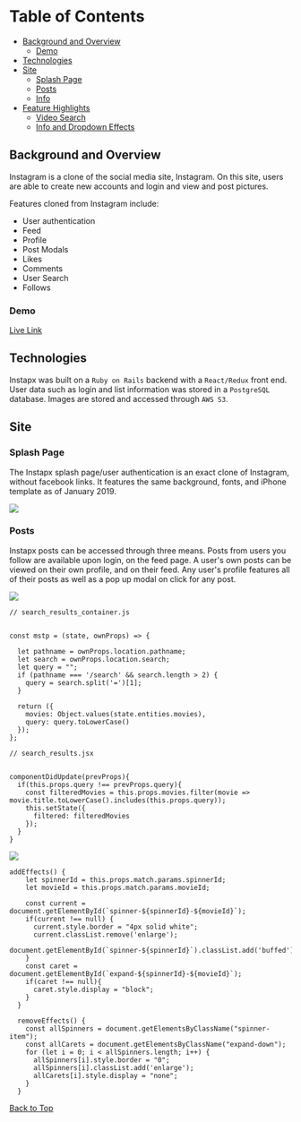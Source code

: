 [](s3://instapx-dev/instapx.png)

# Table of Contents
- [Background and Overview](#background-and-overview)
  - [Demo](#demo)
- [Technologies](#technologies)
- [Site](#site)
  - [Splash Page](#splash-page)
  - [Posts](#posts)
  - [Info](#info)
- [Feature Highlights](#feature-highlights)
  - [Video Search](#video-search)
  - [Info and Dropdown Effects](#video-info-dropdown-and-effects)

## Background and Overview

Instagram is a clone of the social media site, Instagram. On this site, users are able to create new accounts and login and view and post pictures.

Features cloned from Instagram include:
* User authentication
* Feed
* Profile
* Post Modals
* Likes
* Comments
* User Search
* Follows



### Demo
[Live Link](https://instapx.herokuapp.com/#/)

## Technologies

Instapx was built on a `Ruby on Rails` backend with a `React/Redux` front end. User data such as login and list information was stored in a `PostgreSQL` database. Images are stored and accessed through `AWS S3`. 

## Site

### Splash Page

The Instapx splash page/user authentication is an exact clone of Instagram, without facebook links. It features the same background, fonts, and iPhone template as of January 2019.

![](./images/screenshot1.png)


### Posts

Instapx posts can be accessed through three means. Posts from users you follow are available upon login, on the feed page. A user's own posts can be viewed on their own profile, and on their feed. Any user's profile features all of their posts as well as a pop up modal on click for any post.



![](./screenshots/hover.png)

<!-- ### Info



![](./screenshots/info.png)

## Feature Highlights -->

<!-- ### Search

Incorporating the search functionality was at first at first challenging. My approach from a high-level perspective was to fetch all the users within the search container so that I have access to them while searching, and against refreshes, however it proved difficult to include it all within the nav bar, so it was split into its own component. 

* Search functionality was spread over two components
* Once the user begins typing, the search bar has a drop down showing all results that match the query string
* As with Instagram, the results are capped at a certain amount, and overflow is then scrollable. 
* An issue I ran into originally, was that the query string as well as the results would be present even after clicking a link to a user's page, to rectify this I utilized the ComponentWillUpdate() React lifecycle method. 


<!-- ![](./screenshots/search.png) -->

```
// search_results_container.js


const mstp = (state, ownProps) => {

  let pathname = ownProps.location.pathname;
  let search = ownProps.location.search;
  let query = "";
  if (pathname === '/search' && search.length > 2) {
    query = search.split('=')[1];
  }

  return ({
    movies: Object.values(state.entities.movies),
    query: query.toLowerCase()
  });
};
```
```
// search_results.jsx


componentDidUpdate(prevProps){
  if(this.props.query !== prevProps.query){
    const filteredMovies = this.props.movies.filter(movie => movie.title.toLowerCase().includes(this.props.query));
    this.setState({
      filtered: filteredMovies
    });
  }
}
```

<!-- ### Video Info Dropdown and Effects

When a movie's dropdown is expanded, it's info is supposed to show the video's title, description, control buttons, and a close button. Also, the current video with expanded info should be highlighted white a white border and a downwards caret pointing to the info. The challenging part with this feature was what to do if one dropdown is already open and the user attempts to expand another one. At first both dropdowns would show and both would have the highlight effects. The solution I came to was the following:
* When a dropdown is expanded, update the route to have wildcards for the id of the scroll wheel and the id of the movie
* Upon reaching the proper route, remove all effects from each video and allow each video to be enlarged upon hover to show controls
* Find the matching id's
  * If non-existent, reroute to `/browse`
  * If it does exist, remove enlarge capability and add effects -->

![](./screenshots/info.png)

```
addEffects() {
    let spinnerId = this.props.match.params.spinnerId;
    let movieId = this.props.match.params.movieId;
    
    const current = document.getElementById(`spinner-${spinnerId}-${movieId}`);
    if(current !== null) {
      current.style.border = "4px solid white";
      current.classList.remove('enlarge');
      document.getElementById(`spinner-${spinnerId}`).classList.add('buffed');
    }
    const caret = document.getElementById(`expand-${spinnerId}-${movieId}`);
    if(caret !== null){
      caret.style.display = "block";
    }
  }

  removeEffects() {
    const allSpinners = document.getElementsByClassName("spinner-item");
    const allCarets = document.getElementsByClassName("expand-down");
    for (let i = 0; i < allSpinners.length; i++) {
      allSpinners[i].style.border = "0";
      allSpinners[i].classList.add('enlarge');
      allCarets[i].style.display = "none";
    }
  }
```


[Back to Top](#)